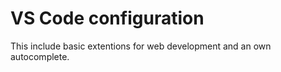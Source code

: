 # VS Code configuration

This include basic extentions for web development and an own autocomplete.
